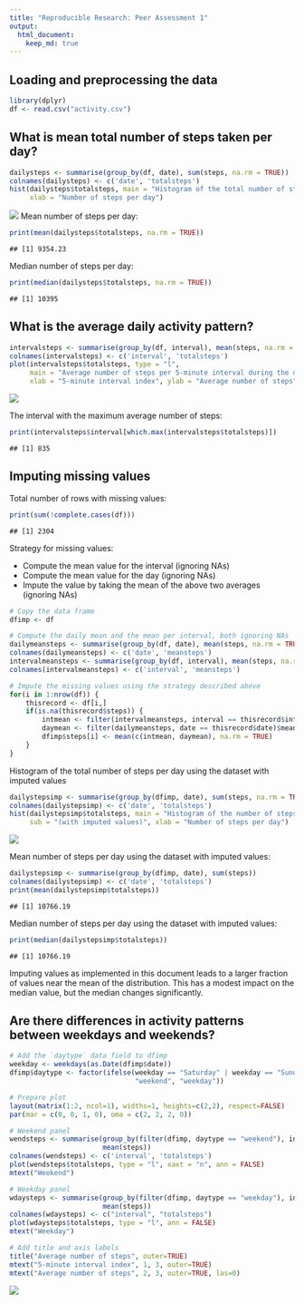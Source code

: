 ```yaml
---
title: "Reproducible Research: Peer Assessment 1"
output: 
  html_document:
    keep_md: true
---
```



## Loading and preprocessing the data


```r
library(dplyr)
df <- read.csv("activity.csv")
```

## What is mean total number of steps taken per day?


```r
dailysteps <- summarise(group_by(df, date), sum(steps, na.rm = TRUE))
colnames(dailysteps) <- c('date', 'totalsteps')
hist(dailysteps$totalsteps, main = "Histogram of the total number of steps per day",
	 xlab = "Number of steps per day")
```

![](PA1_template_files/figure-html/unnamed-chunk-18-1.png)<!-- -->
Mean number of steps per day:

```r
print(mean(dailysteps$totalsteps, na.rm = TRUE))
```

```
## [1] 9354.23
```
Median number of steps per day:

```r
print(median(dailysteps$totalsteps, na.rm = TRUE))
```

```
## [1] 10395
```

## What is the average daily activity pattern?


```r
intervalsteps <- summarise(group_by(df, interval), mean(steps, na.rm = TRUE))
colnames(intervalsteps) <- c('interval', 'totalsteps')
plot(intervalsteps$totalsteps, type = "l",
	 main = "Average number of steps per 5-minute interval during the day",
	 xlab = "5-minute interval index", ylab = "Average number of steps")
```

![](PA1_template_files/figure-html/unnamed-chunk-21-1.png)<!-- -->

The interval with the maximum average number of steps:

```r
print(intervalsteps$interval[which.max(intervalsteps$totalsteps)])
```

```
## [1] 835
```

## Imputing missing values

Total number of rows with missing values:

```r
print(sum(!complete.cases(df)))
```

```
## [1] 2304
```

Strategy for missing values:
* Compute the mean value for the interval (ignoring NAs)
* Compute the mean value for the day (ignoring NAs)
* Impute the value by taking the mean of the above two averages (ignoring NAs)


```r
# Copy the data frame
dfimp <- df

# Compute the daily mean and the mean per interval, both ignoring NAs
dailymeansteps <- summarise(group_by(df, date), mean(steps, na.rm = TRUE))
colnames(dailymeansteps) <- c('date', 'meansteps')
intervalmeansteps <- summarise(group_by(df, interval), mean(steps, na.rm = TRUE))
colnames(intervalmeansteps) <- c('interval', 'meansteps')

# Impute the missing values using the strategy described above
for(i in 1:nrow(df)) {
	thisrecord <- df[i,]
	if(is.na(thisrecord$steps)) {
		intmean <- filter(intervalmeansteps, interval == thisrecord$interval)$meansteps
		daymean <- filter(dailymeansteps, date == thisrecord$date)$meansteps
		dfimp$steps[i] <- mean(c(intmean, daymean), na.rm = TRUE)
	}
}
```

Histogram of the total number of steps per day using the dataset with imputed values


```r
dailystepsimp <- summarise(group_by(dfimp, date), sum(steps, na.rm = TRUE))
colnames(dailystepsimp) <- c('date', 'totalsteps')
hist(dailystepsimp$totalsteps, main = "Histogram of the number of steps per day",
	 sub = "(with imputed values)", xlab = "Number of steps per day")
```

![](PA1_template_files/figure-html/unnamed-chunk-25-1.png)<!-- -->

Mean number of steps per day using the dataset with imputed values:

```r
dailystepsimp <- summarise(group_by(dfimp, date), sum(steps))
colnames(dailystepsimp) <- c('date', 'totalsteps')
print(mean(dailystepsimp$totalsteps))
```

```
## [1] 10766.19
```
Median number of steps per day using the dataset with imputed values:

```r
print(median(dailystepsimp$totalsteps))
```

```
## [1] 10766.19
```

Imputing values as implemented in this document leads to a larger fraction of values near the mean of the distribution. This has a modest impact on the median value, but the median changes significantly.

## Are there differences in activity patterns between weekdays and weekends?


```r
# Add the `daytype` data field to dfimp
weekday <- weekdays(as.Date(dfimp$date))
dfimp$daytype <- factor(ifelse(weekday == "Saturday" | weekday == "Sunday",
							   "weekend", "weekday"))

# Prepare plot
layout(matrix(1:2, ncol=1), widths=1, heights=c(2,2), respect=FALSE)
par(mar = c(0, 0, 1, 0), oma = c(2, 2, 2, 0))

# Weekend panel
wendsteps <- summarise(group_by(filter(dfimp, daytype == "weekend"), interval),
					   mean(steps))
colnames(wendsteps) <- c('interval', 'totalsteps')
plot(wendsteps$totalsteps, type = "l", xaxt = "n", ann = FALSE)
mtext("Weekend")

# Weekday panel
wdaysteps <- summarise(group_by(filter(dfimp, daytype == "weekday"), interval),
					   mean(steps))
colnames(wdaysteps) <- c("interval", "totalsteps")
plot(wdaysteps$totalsteps, type = "l", ann = FALSE)
mtext("Weekday")

# Add title and axis labels
title("Average number of steps", outer=TRUE)
mtext("5-minute interval index", 1, 3, outer=TRUE)
mtext("Average number of steps", 2, 3, outer=TRUE, las=0)
```

![](PA1_template_files/figure-html/unnamed-chunk-28-1.png)<!-- -->
